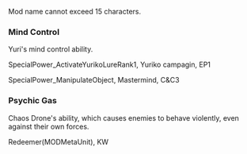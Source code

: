 Mod name cannot exceed 15 characters.

### Mind Control
Yuri's mind control ability.

SpecialPower_ActivateYurikoLureRank1, Yuriko campagin, EP1

SpecialPower_ManipulateObject, Mastermind, C&C3

### Psychic Gas
Chaos Drone's ability, which causes enemies to behave violently, even against their own forces. 

Redeemer(MODMetaUnit), KW
